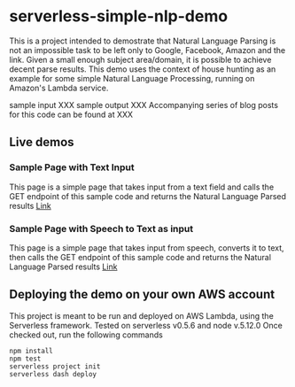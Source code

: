 # serverless-simple-nlp-demo

This is a project intended to demostrate that Natural Language Parsing is not an impossible task to be left only to Google, Facebook, Amazon and the link. Given a small enough subject area/domain, it is possible to achieve decent parse results.
This demo uses the context of house hunting as an example for some simple Natural Language Processing, running on Amazon's Lambda service.


sample input XXX
sample output XXX
Accompanying series of blog posts for this code can be found at XXX

## Live demos
### Sample Page with Text Input
This page is a simple page that takes input from a text field and calls the GET endpoint of this sample code and returns the Natural Language Parsed results
[Link](https://s3-ap-southeast-2.amazonaws.com/serverless-nlp-realestate/web/webspeechdemo1.html)
### Sample Page with Speech to Text as input
This page is a simple page that takes input from speech, converts it to text, then calls the GET endpoint of this sample code and returns the Natural Language Parsed results
[Link](https://s3-ap-southeast-2.amazonaws.com/serverless-nlp-realestate/web/webspeechdemo2.html)

## Deploying the demo on your own AWS account
This project is meant to be run and deployed on AWS Lambda, using the Serverless framework.
Tested on serverless v0.5.6 and node v.5.12.0
Once checked out, run the following commands
```
npm install
npm test
serverless project init
serverless dash deploy
```


